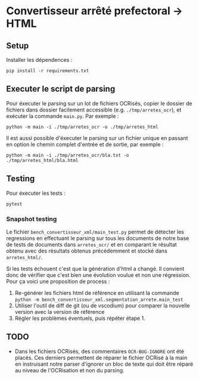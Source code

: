 Convertisseur arrêté prefectoral -> HTML
============================================


Setup
------

Installer les dépendences :

```
pip install -r requirements.txt
```


Executer le script de parsing
-----------------------------------

Pour éxecuter le parsing sur un lot de fichiers OCRisés, copier le dossier de fichiers dans dossier facilement accessible (e.g. `./tmp/arretes_ocr`), et exécuter la commande `main.py`. Par exemple :

```
python -m main -i ./tmp/arretes_ocr -o ./tmp/arretes_html
```

Il est aussi possible d'éxecuter le parsing sur un fichier unique en passant en option le chemin complet d'entrée et de sortie, par exemple :

```
python -m main -i ./tmp/arretes_ocr/bla.txt -o ./tmp/arretes_html/bla.html
```


Testing
-----------

Pour éxecuter les tests :

```
pytest
```

### Snapshot testing

Le fichier `bench_convertisseur_xml/main_test.py` permet de détecter les regressions en effectuant le parsing sur tous les documents de notre base de tests de documents dans `arretes_ocr/` et en comparant le résultat obtenu avec des résultats obtenus précédemment et stocké dans `arretes_html/`.

Si les tests échouent c'est que la génération d'html a changé. Il convient donc de vérifier que c'est bien une évolution voulue et non une régression. Pour ça voici une proposition de process : 

1. Re-générer les fichiers html de référence en utilisant la commande `python -m bench_convertisseur_xml.segmentation_arrete.main_test`
2. Utiliser l'outil de diff de git (ou de vscodium) pour comparer la nouvelle version avec la version de référence
3. Régler les problèmes éventuels, puis répéter étape 1. 


TODO 
-----------

- Dans les fichiers OCRisés, des commentaires `OCR-BUG-IGNORE` ont été placés. Ces derniers permettent de réparer le fichier OCRisé à la main en instruisant notre parser d'ignorer un bloc de texte qui doit être réparé au niveau de l'OCRisation et non du parsing.
